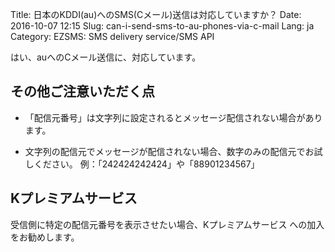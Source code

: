 Title: 日本のKDDI(au)へのSMS(Cメール)送信は対応していますか？
Date: 2016-10-07 12:15
Slug: can-i-send-sms-to-au-phones-via-c-mail
Lang: ja
Category: EZSMS: SMS delivery service/SMS API

はい、auへのCメール送信に、対応しています。

## その他ご注意いただく点

* 「配信元番号」は文字列に設定されるとメッセージ配信されない場合があります。

* 文字列の配信元でメッセージが配信されない場合、数字のみの配信元でお試しください。 例：「242424242424」や「88901234567」

## Kプレミアムサービス

受信側に特定の配信元番号を表示させたい場合、Kプレミアムサービス への加入をお勧めします。